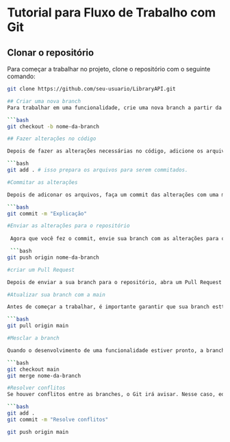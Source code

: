 # Tutorial para Fluxo de Trabalho com Git

## Clonar o repositório
Para começar a trabalhar no projeto, clone o repositório com o seguinte comando:

```bash
git clone https://github.com/seu-usuario/LibraryAPI.git

## Criar uma nova branch
Para trabalhar em uma funcionalidade, crie uma nova branch a partir da branch `main`. realize o seguinte comando para criar uma branch:

```bash
git checkout -b nome-da-branch

## Fazer alterações no código

Depois de fazer as alterações necessárias no código, adicione os arquivos que você modificou para o Git com o comanda:

```bash
git add . # isso prepara os arquivos para serem commitados.

#Commitar as alterações

Depois de adiconar os arquivos, faça um commit das alterações com uma mensagem explicando o que foi alterado no código. Use este comando:

```bash
git commit -m "Explicação"

#Enviar as alterações para o repositório
 
 Agora que você fez o commit, envie sua branch com as alterações para o repositório. Use este comando:

 ```bash
git push origin nome-da-branch

#criar um Pull Request

Depois de enviar a sua branch para o repositório, abra um Pull Request no GitHub para mesclar a sua branch com a man. Esse Pull request será revisado por outros colaboradores antes de ser mesclado.

#Atualizar sua branch com a main

Antes de começar a trabalhar, é importante garantir que sua branch estteja atualizada com a branch main. Use este comando:

```bash
git pull origin main

#Mesclar a branch

Quando o desenvolvimento de uma funcionalidade estiver pronto, a branch pode ser mesclada com a main. Para fazer isso, primeiro mude a main e depois mescle:

```bash
git checkout main
git merge nome-da-branch

#Resolver conflitos
Se houver conflitos entre as branches, o Git irá avisar. Nesse caso, edite os arquivos com conflito, quando resolver, adicione e commit novamente:

```bash
git add .
git commit -m "Resolve conflitos"

git push origin main







